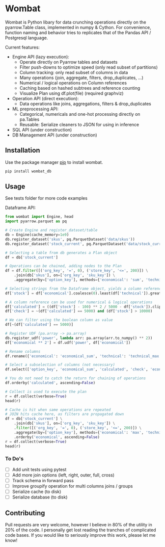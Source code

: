 # Wombat
Wombat is Python libary for data crunching operations directly on the pyarrow.Table class, implemented in numpy & Cython. For convenience, function naming and behavior tries to replicates that of the Pandas API / Postgresql language.

Current features:
- Engine API (lazy execution):
    - Operate directly on Pyarrow tables and datasets
    - Filter push-downs to optimize speed (only read subset of partitions)
    - Column tracking: only read subset of columns in data
    - Many operations (join, aggregate, filters, drop_duplicates, ...)
    - Numerical / logical operations on Column references
    - Caching based on hashed subtrees and reference counting
    - Visualize Plan using df.plot(file) (required graphviz)
- Operation API (direct execution): 
    - Data operations like joins, aggregations, filters & drop_duplicates
- ML preprocessing API: 
    - Categorical, numericals and one-hot processing directly on pa.Tables
    - Reusable: Serialize cleaners to JSON for using in inference
- SQL API (under construction)
- DB Management API (under construction)

## Installation

Use the package manager [pip](https://pip.pypa.io/en/stable/) to install wombat.

```bash
pip install wombat_db
```

## Usage
See tests folder for more code examples

Dataframe API:
```python
from wombat import Engine, head
import pyarrow.parquet as pq

# Create Engine and register_dataset/table
db = Engine(cache_memory=1e9)
db.register_dataset('skus', pq.ParquetDataset('data/skus'))
db.register_dataset('stock_current', pq.ParquetDataset('data/stock_current'))

# Selecting a table from db generates a Plan object
df = db['stock_current']

# Operations can be chained, adding nodes to the Plan
df = df.filter([('org_key', '=', 0), ('store_key', '<=', 200)]) \
    .join(db['skus'], on=['org_key', 'sku_key']) \
    .aggregate(by=['option_key'], methods={'economical': 'sum', 'technical':'max'})

# Selecting strings from the Dataframe object, yields a column reference
df['stock'] = df['economical'].coalesce(0).least(df['technical']).greatest(0)

# A column reference can be used for numerical & logical operations
df['calculated'] = ((df['stock'] - 100) ** 2 / 5000 - df['stock']).clip(None, 5000)
df['check'] = ~(df['calculated'] == 5000) and (df['stock'] > 10000)

# We can filter using the boolean column as value
df[~(df['calculated'] == 5000)]

# Register UDF (pa.array -> pa.array)
db.register_udf('power', lambda arr: pa.array(arr.to_numpy() ** 2))
df['economical ** 2'] = df.udf('power', df['economical'])

# Rename columns
df.rename({'economical': 'economical_sum', 'technical': 'technical_max'})

# Select a subselection of columns (not necessary)
df.select(['option_key', 'economical_sum', 'calculated', 'check', 'economical ** 2'])

# You do not need to catch the return for chaining of operations
df.orderby('calculated', ascending=False)

# Collect is used to execute the plan
r = df.collect(verbose=True)
head(r)

# Cache is hit when same operations are repeated
# JOIN hits cache here, as filters are propagated down
df = db['stock_current'] \
    .join(db['skus'], on=['org_key', 'sku_key']) \
    .filter([('org_key', '=', 0), ('store_key', '<=', 200)]) \
    .aggregate(by=['option_key'], methods={'economical': 'max', 'technical':'sum'}) \
    .orderby('economical', ascending=False)
r = df.collect(verbose=True)
head(r)
```

### To Do's
- [ ] Add unit tests using pytest
- [ ] Add more join options (left, right, outer, full, cross)
- [ ] Track schema in forward pass
- [ ] Improve groupify operation for multi columns joins / groups
- [ ] Serialize cache (to disk)
- [ ] Serialize database (to disk)

## Contributing
Pull requests are very welcome, however I believe in 80% of the utility in 20% of the code. I personally get lost reading the tranches of complicated code bases. If you would like to seriously improve this work, please let me know!